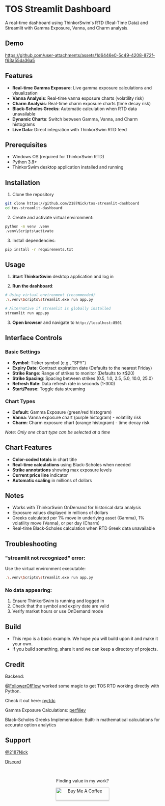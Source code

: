 # TOS Streamlit Dashboard

A real-time dashboard using ThinkorSwim's RTD (Real-Time Data) and Streamlit with Gamma Exposure, Vanna, and Charm analysis.

## Demo
https://github.com/user-attachments/assets/1d6446e0-5c49-4208-872f-f63a55da36a5

## Features

- **Real-time Gamma Exposure**: Live gamma exposure calculations and visualization
- **Vanna Analysis**: Real-time vanna exposure charts (volatility risk)
- **Charm Analysis**: Real-time charm exposure charts (time decay risk)
- **Black-Scholes Greeks**: Automatic calculation when RTD data unavailable
- **Dynamic Charts**: Switch between Gamma, Vanna, and Charm histograms
- **Live Data**: Direct integration with ThinkorSwim RTD feed

## Prerequisites

- Windows OS (required for ThinkorSwim RTD)
- Python 3.8+
- ThinkorSwim desktop application installed and running

## Installation

1. Clone the repository
```bash
git clone https://github.com/2187Nick/tos-streamlit-dashboard
cd tos-streamlit-dashboard
```

2. Create and activate virtual environment:
```bash
python -m venv .venv
.venv\Scripts\activate
```

3. Install dependencies:
```bash
pip install -r requirements.txt
```

## Usage

1. **Start ThinkorSwim** desktop application and log in

2. **Run the dashboard**:
```bash
# Using virtual environment (recommended)
.\.venv\Scripts\streamlit.exe run app.py

# Alternative if streamlit is globally installed
streamlit run app.py
```

3. **Open browser** and navigate to `http://localhost:8501`

## Interface Controls

### Basic Settings
- **Symbol**: Ticker symbol (e.g., "SPY")
- **Expiry Date**: Contract expiration date (Defaults to the nearest Friday)
- **Strike Range**: Range of strikes to monitor (Defaults to ±$20)
- **Strike Spacing**: Spacing between strikes (0.5, 1.0, 2.5, 5.0, 10.0, 25.0)
- **Refresh Rate**: Data refresh rate in seconds (1-300)
- **Start/Pause**: Toggle data streaming

### Chart Types
- **Default**: Gamma Exposure (green/red histogram)
- **Vanna**: Vanna exposure chart (purple histogram) - volatility risk
- **Charm**: Charm exposure chart (orange histogram) - time decay risk

*Note: Only one chart type can be selected at a time*

## Chart Features

- **Color-coded totals** in chart title
- **Real-time calculations** using Black-Scholes when needed
- **Strike annotations** showing max exposure levels
- **Current price line** indicator
- **Automatic scaling** in millions of dollars

## Notes

- Works with ThinkorSwim OnDemand for historical data analysis
- Exposure values displayed in millions of dollars
- Greeks calculated per 1% move in underlying asset (Gamma), 1% volatility move (Vanna), or per day (Charm)
- Real-time Black-Scholes calculation when RTD Greek data unavailable

## Troubleshooting

### "streamlit not recognized" error:
Use the virtual environment executable:
```bash
.\.venv\Scripts\streamlit.exe run app.py
```

### No data appearing:
1. Ensure ThinkorSwim is running and logged in
2. Check that the symbol and expiry date are valid
3. Verify market hours or use OnDemand mode

## Build
- This repo is a basic example. We hope you will build upon it and make it your own.
- If you build something, share it and we can keep a directory of projects.

## Credit
Backend:

[@FollowerOfFlow](https://x.com/FollowerOfFlow) worked some magic to get TOS RTD working directly with Python.

Check it out here: [pyrtdc](https://github.com/tifoji/pyrtdc/)

Gamma Exposure Calculations: [perfiliev](https://perfiliev.com/blog/how-to-calculate-gamma-exposure-and-zero-gamma-level/)

Black-Scholes Greeks Implementation: Built-in mathematical calculations for accurate option analytics

## Support
[@2187Nick](https://x.com/2187Nick)

[Discord](https://discord.com/invite/vxKepZ6XNC)

<br />
<div align="center">
  <p>Finding value in my work?</p>
  <a href="https://www.buymeacoffee.com/2187Nick" target="_blank"><img src="https://www.buymeacoffee.com/assets/img/custom_images/orange_img.png" alt="Buy Me A Coffee" style="height: 41px !important;width: 174px !important;box-shadow: 0px 3px 2px 0px rgba(190, 190, 190, 0.5) !important;-webkit-box-shadow: 0px 3px 2px 0px rgba(190, 190, 190, 0.5) !important;" ></a>
</div>